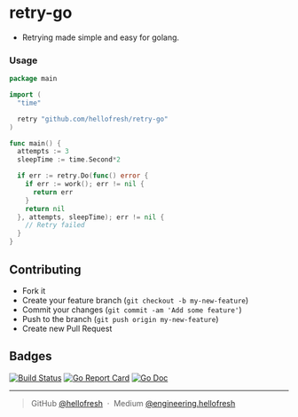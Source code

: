 # retry-go

* Retrying made simple and easy for golang.

### Usage

```go
package main

import (
  "time"

  retry "github.com/hellofresh/retry-go"
)

func main() {
  attempts := 3
  sleepTime := time.Second*2

  if err := retry.Do(func() error {
    if err := work(); err != nil {
      return err
    }
    return nil
  }, attempts, sleepTime); err != nil {
    // Retry failed
  }
}
```

## Contributing
- Fork it
- Create your feature branch (`git checkout -b my-new-feature`)
- Commit your changes (`git commit -am 'Add some feature'`)
- Push to the branch (`git push origin my-new-feature`)
- Create new Pull Request

## Badges

[![Build Status](https://travis-ci.org/hellofresh/retry-go.svg?branch=master)](https://travis-ci.org/hellofresh/retry-go)
[![Go Report Card](https://goreportcard.com/badge/github.com/hellofresh/retry-go)](https://goreportcard.com/report/github.com/hellofresh/retry-go)
[![Go Doc](https://godoc.org/github.com/hellofresh/retry-go?status.svg)](https://godoc.org/github.com/hellofresh/retry-go)

---

> GitHub [@hellofresh](https://github.com/hellofresh) &nbsp;&middot;&nbsp;
> Medium [@engineering.hellofresh](https://engineering.hellofresh.com)
